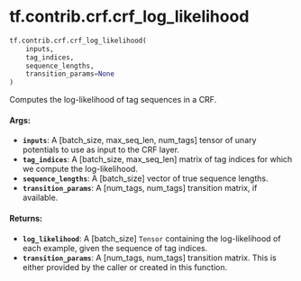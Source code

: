 <div itemscope itemtype="http://developers.google.com/ReferenceObject">
<meta itemprop="name" content="tf.contrib.crf.crf_log_likelihood" />
<meta itemprop="path" content="Stable" />
</div>

# tf.contrib.crf.crf_log_likelihood

``` python
tf.contrib.crf.crf_log_likelihood(
    inputs,
    tag_indices,
    sequence_lengths,
    transition_params=None
)
```

Computes the log-likelihood of tag sequences in a CRF.

#### Args:

* <b>`inputs`</b>: A [batch_size, max_seq_len, num_tags] tensor of unary potentials
      to use as input to the CRF layer.
* <b>`tag_indices`</b>: A [batch_size, max_seq_len] matrix of tag indices for which we
      compute the log-likelihood.
* <b>`sequence_lengths`</b>: A [batch_size] vector of true sequence lengths.
* <b>`transition_params`</b>: A [num_tags, num_tags] transition matrix, if available.

#### Returns:

* <b>`log_likelihood`</b>: A [batch_size] `Tensor` containing the log-likelihood of
    each example, given the sequence of tag indices.
* <b>`transition_params`</b>: A [num_tags, num_tags] transition matrix. This is either
      provided by the caller or created in this function.